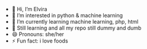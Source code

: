 - 👋 Hi, I’m Elvira
- 👀 I’m interested in python & machine learning
- 🌱 I’m currently learning machine learning, php, html
- 💞️ Still learning and all my repo still dummy and dumb
- 😄 Pronouns: she/her
- ⚡ Fun fact: i love foods

<!---
prideandjuice/prideandjuice is a ✨ special ✨ repository because its `README.md` (this file) appears on your GitHub profile.
You can click the Preview link to take a look at your changes.
--->
